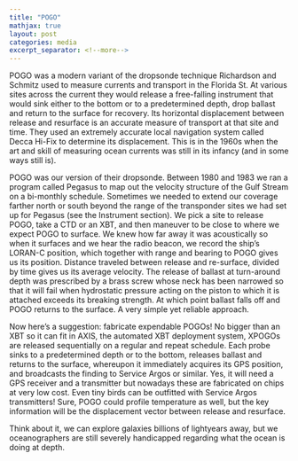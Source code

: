 ```yaml
---
title: "POGO"
mathjax: true
layout: post
categories: media
excerpt_separator: <!--more-->
---
```


POGO was a modern variant of the dropsonde technique Richardson and Schmitz used to measure currents and transport in the Florida St. At various sites across the current they would release a free-falling instrument that would sink either to the bottom or to a predetermined depth, drop ballast and return to the surface for recovery. Its horizontal displacement between release and resurface is an accurate measure of transport at that site and time. They used an extremely accurate local navigation system called Decca Hi-Fix to determine its displacement. This is in the 1960s when the art and skill of measuring ocean currents was still in its infancy (and in some ways still is). 
<!--more-->

POGO was our version of their dropsonde. Between 1980 and 1983 we ran a program called Pegasus to map out the velocity structure of the Gulf Stream on a bi-monthly schedule. Sometimes we needed to extend our coverage farther north or south beyond the range of the transponder sites we had set up for Pegasus (see the Instrument section). We pick a site to release POGO, take a CTD or an XBT, and then maneuver to be close to where we expect POGO to surface. We knew how far away it was acoustically so when it surfaces and we hear the radio beacon, we record the ship’s LORAN-C position, which together with range and bearing to POGO gives us its position. Distance traveled between release and re-surface, divided by time gives us its average velocity. The release of ballast at turn-around depth was prescribed by a brass screw whose neck has been narrowed so that it will fail when hydrostatic pressure acting on the piston to which it is attached exceeds its breaking strength. At which point ballast falls off and POGO returns to the surface. A very simple yet reliable approach. 

Now here’s a suggestion: fabricate expendable POGOs! No bigger than an XBT so it can fit in AXIS, the automated XBT deployment system, XPOGOs are released sequentially on a regular and repeat schedule. Each probe sinks to a predetermined depth or to the bottom, releases ballast and returns to the surface, whereupon it immediately acquires its GPS position, and broadcasts the finding to Service Argos or similar. Yes, it will need a GPS receiver and a transmitter but nowadays these are fabricated on chips at very low cost. Even tiny birds can be outfitted with Service Argos transmitters! Sure, POGO could profile temperature as well, but the key information will be the displacement vector between release and resurface. 

Think about it, we can explore galaxies billions of lightyears away, but we oceanographers are still severely handicapped regarding what the ocean is doing at depth. 

